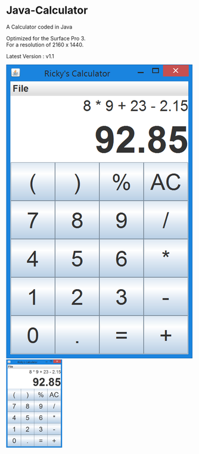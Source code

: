 # Java-Calculator
A Calculator coded in Java

Optimized for the Surface Pro 3.                                                                                                                                                     
For a resolution of 2160 x 1440.

Latest Version : v1.1

![alt tag](https://github.com/Rickydam/Java-Calculator/blob/master/v1.1/v1.1.png)
<img src="https://github.com/Rickydam/Java-Calculator/blob/master/v1.1/v1.1.png" width="150" height="237" />
